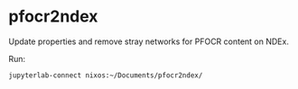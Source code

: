 # pfocr2ndex

Update properties and remove stray networks for PFOCR content on NDEx.

Run:

```
jupyterlab-connect nixos:~/Documents/pfocr2ndex/
```
